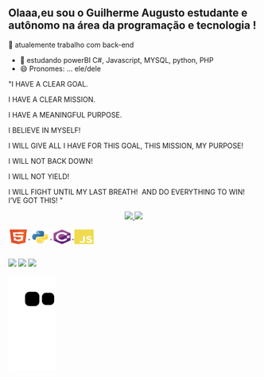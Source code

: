 ## Olaaa,eu sou o Guilherme Augusto estudante e autônomo  na área da programação e tecnologia !
🔭 atualemente trabalho com back-end
- 🌱 estudando powerBI C#, Javascript, MYSQL, python, PHP
- 😄 Pronomes: ... ele/dele

"I HAVE A CLEAR GOAL.

I HAVE A CLEAR MISSION.

I HAVE A MEANINGFUL PURPOSE.

I BELIEVE IN MYSELF!

I WILL GIVE ALL I HAVE FOR THIS GOAL, THIS MISSION, MY PURPOSE!

I WILL NOT BACK DOWN!

I WILL NOT YIELD!

I WILL FIGHT UNTIL MY LAST BREATH!  AND DO EVERYTHING TO WIN!  I’VE GOT THIS! "

<div align="center">
  <a href="https://github.com/Guilhermossauro">
  <img height="180em" src="https://github-readme-stats.vercel.app/api?username=Guilhermossauro&show_icons=true&theme=solarized-dark&include_all_commits=true&count_private=true"/>
  <img height="180em" src="https://github-readme-stats.vercel.app/api/top-langs/?username=Guilhermossauro&layout=compact&langs_count=7&theme=dracula"/>
</div>
<div style="display: inline_block"><br>
  <img align="center" alt="HTML" height="30" width="40" src="https://raw.githubusercontent.com/devicons/devicon/master/icons/html5/html5-original.svg">
  <img align="center" alt="Python" height="30" width="40" src="https://raw.githubusercontent.com/devicons/devicon/master/icons/python/python-original.svg">
  <img align="center" alt="Csharp" height="30" width="40" src="https://raw.githubusercontent.com/devicons/devicon/master/icons/csharp/csharp-original.svg">
   <img align="center" alt="javascript" height="30" width="40" src="https://raw.githubusercontent.com/devicons/devicon/master/icons/javascript/javascript-plain.svg">
  
  
          
  
 
  ##
 
<div> 
  <a href="https://instagram.com/guilhermossaurom" target="_blank"><img src="https://img.shields.io/badge/-Instagram-%23E4405F?style=for-the-badge&logo=instagram&logoColor=white" target="_blank"></a>
  <a href = "mailto:guilherme.au.dev@gmail.com"><img src="https://img.shields.io/badge/-Gmail-%23333?style=for-the-badge&logo=gmail&logoColor=white" target="_blank"></a>
  <a href="https://www.linkedin.com/in/guilherme-augusto-ferreira-66807320b/" target="_blank"><img src="https://img.shields.io/badge/-LinkedIn-%230077B5?style=for-the-badge&logo=linkedin&logoColor=white" target="_blank"></a> 
 
  ![Snake animation](https://github.com/rafaballerini/rafaballerini/blob/output/github-contribution-grid-snake.svg)
 
</div>
  
  
